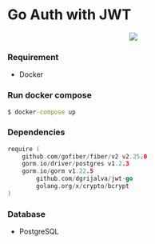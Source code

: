 # Go Auth with JWT
<p align="center">
  <img src="https://www.nicepng.com/png/full/370-3707528_65159967-golang-logo.png" />
</p>

### Requirement

- Docker

### Run docker compose

```cmd
$ docker-compose up
```

### Dependencies

```go
require (
	github.com/gofiber/fiber/v2 v2.25.0
	gorm.io/driver/postgres v1.2.3
	gorm.io/gorm v1.22.5
    	github.com/dgrijalva/jwt-go
    	golang.org/x/crypto/bcrypt
)
```

### Database

- PostgreSQL
